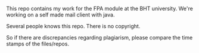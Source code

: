 This repo contains my work for the FPA module at the BHT university. We're working on a self made mail client with java.

Several people knows this repo. There is no copyright.

So if there are discrepancies regarding plagiarism, please compare the time stamps of the files/repos.
